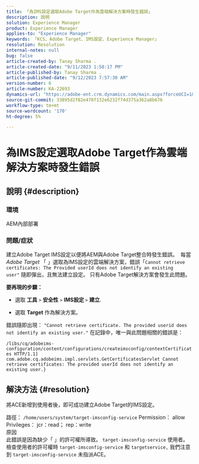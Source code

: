 ```yaml
---
title: 「為IMS設定選取Adobe Target作為雲端解決方案時發生錯誤」
description: 說明
solution: Experience Manager
product: Experience Manager
applies-to: "Experience Manager"
keywords: 「KCS、Adobe Target、IMS設定、Experience Manager」
resolution: Resolution
internal-notes: null
bug: false
article-created-by: Tanay Sharma .
article-created-date: "9/11/2023 1:58:17 PM"
article-published-by: Tanay Sharma .
article-published-date: "9/12/2023 7:57:30 AM"
version-number: 6
article-number: KA-22693
dynamics-url: "https://adobe-ent.crm.dynamics.com/main.aspx?forceUCI=1&pagetype=entityrecord&etn=knowledgearticle&id=c21b8b3d-ab50-ee11-be6f-6045bd006295"
source-git-commit: 33895d2f82e478f132e6232f74d375a362a8b676
workflow-type: tm+mt
source-wordcount: '170'
ht-degree: 5%

---
```


# 為IMS設定選取Adobe Target作為雲端解決方案時發生錯誤

## 說明 {#description}


### 環境

AEM內部部署

### 問題/症狀

建立Adobe Target IMS設定以便將AEM與Adobe Target整合時發生錯誤。  每當 *Adobe Target* 「 」選取為IMS設定的雲端解決方案，錯誤「`Cannot retrieve certificates: The Provided userId does not identify an existing user"` 隨即彈出，且無法建立設定。 只有Adobe Target解決方案會發生此問題。



<b>要再現的步驟：</b>

- 選取 <b>工具</b> `>`  <b>安全性</b> `>`  <b>IMS設定 </b>`>`  <b>建立</b>.


- 選取 <b>Target</b> 作為解決方案。


錯誤隨即出現： `"Cannot retrieve certificate. The provided userid does not identify an existing user."` 在記錄中，唯一與此問題相關的錯誤是：

`/libs/cq/adobeims-configuration/content/configurations/createimsconfig/contextCertificates HTTP/1.1]  com.adobe.cq.adobeims.impl.servlets.GetCertificatesServlet Cannot retrieve certificates: The provided userId does not identify an existing user.}`


## 解決方法 {#resolution}


將ACE新增到使用者後，即可成功建立Adobe Target的IMS設定。

路徑： `/home/users/system/target-imsconfig-service` Permission： allow Privileges： jcr：read； rep：write
<br>原因<br>
此錯誤是因為缺少「 」的許可權所導致。 `target-imsconfig-service` 使用者。 檢查使用者的許可權時 `target-imsconfig-service` 和 `targetservice,` 我們注意到 `target-imsconfig-service` 未指派ACE。
